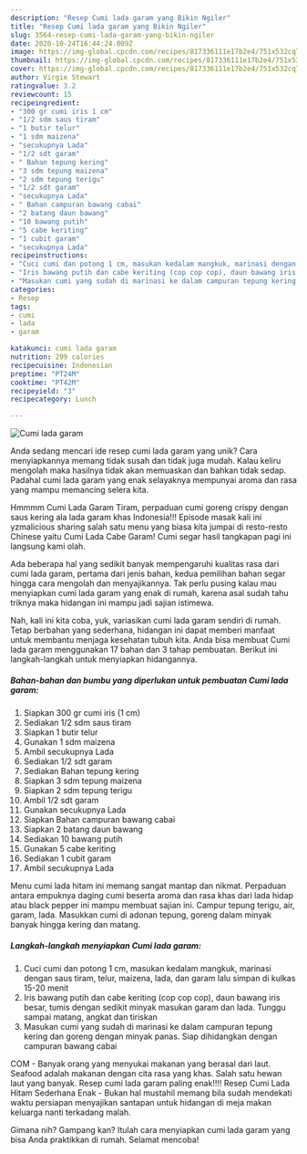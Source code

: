 ```yaml
---
description: "Resep Cumi lada garam yang Bikin Ngiler"
title: "Resep Cumi lada garam yang Bikin Ngiler"
slug: 3564-resep-cumi-lada-garam-yang-bikin-ngiler
date: 2020-10-24T16:44:24.009Z
image: https://img-global.cpcdn.com/recipes/817336111e17b2e4/751x532cq70/cumi-lada-garam-foto-resep-utama.jpg
thumbnail: https://img-global.cpcdn.com/recipes/817336111e17b2e4/751x532cq70/cumi-lada-garam-foto-resep-utama.jpg
cover: https://img-global.cpcdn.com/recipes/817336111e17b2e4/751x532cq70/cumi-lada-garam-foto-resep-utama.jpg
author: Virgie Stewart
ratingvalue: 3.2
reviewcount: 15
recipeingredient:
- "300 gr cumi iris 1 cm"
- "1/2 sdm saus tiram"
- "1 butir telur"
- "1 sdm maizena"
- "secukupnya Lada"
- "1/2 sdt garam"
- " Bahan tepung kering"
- "3 sdm tepung maizena"
- "2 sdm tepung terigu"
- "1/2 sdt garam"
- "secukupnya Lada"
- " Bahan campuran bawang cabai"
- "2 batang daun bawang"
- "10 bawang putih"
- "5 cabe keriting"
- "1 cubit garam"
- "secukupnya Lada"
recipeinstructions:
- "Cuci cumi dan potong 1 cm, masukan kedalam mangkuk, marinasi dengan saus tiram, telur, maizena, lada, dan garam lalu simpan di kulkas 15-20 menit"
- "Iris bawang putih dan cabe keriting (cop cop cop), daun bawang iris besar, tumis dengan sedikit minyak masukan garam dan lada. Tunggu sampai matang, angkat dan tiriskan"
- "Masukan cumi yang sudah di marinasi ke dalam campuran tepung kering dan goreng dengan minyak panas. Siap dihidangkan dengan campuran bawang cabai"
categories:
- Resep
tags:
- cumi
- lada
- garam

katakunci: cumi lada garam 
nutrition: 299 calories
recipecuisine: Indonesian
preptime: "PT24M"
cooktime: "PT42M"
recipeyield: "3"
recipecategory: Lunch

---
```



![Cumi lada garam](https://img-global.cpcdn.com/recipes/817336111e17b2e4/751x532cq70/cumi-lada-garam-foto-resep-utama.jpg)

Anda sedang mencari ide resep cumi lada garam yang unik? Cara menyiapkannya memang tidak susah dan tidak juga mudah. Kalau keliru mengolah maka hasilnya tidak akan memuaskan dan bahkan tidak sedap. Padahal cumi lada garam yang enak selayaknya mempunyai aroma dan rasa yang mampu memancing selera kita.

Hmmmm Cumi Lada Garam Tiram, perpaduan cumi goreng crispy dengan saus kering ala lada garam khas Indonesia!!! Episode masak kali ini yzmalicious sharing salah satu menu yang biasa kita jumpai di resto-resto Chinese yaitu Cumi Lada Cabe Garam! Cumi segar hasil tangkapan pagi ini langsung kami olah.

Ada beberapa hal yang sedikit banyak mempengaruhi kualitas rasa dari cumi lada garam, pertama dari jenis bahan, kedua pemilihan bahan segar hingga cara mengolah dan menyajikannya. Tak perlu pusing kalau mau menyiapkan cumi lada garam yang enak di rumah, karena asal sudah tahu triknya maka hidangan ini mampu jadi sajian istimewa.


Nah, kali ini kita coba, yuk, variasikan cumi lada garam sendiri di rumah. Tetap berbahan yang sederhana, hidangan ini dapat memberi manfaat untuk membantu menjaga kesehatan tubuh kita. Anda bisa membuat Cumi lada garam menggunakan 17 bahan dan 3 tahap pembuatan. Berikut ini langkah-langkah untuk menyiapkan hidangannya.

<!--inarticleads1-->

##### Bahan-bahan dan bumbu yang diperlukan untuk pembuatan Cumi lada garam:

1. Siapkan 300 gr cumi iris (1 cm)
1. Sediakan 1/2 sdm saus tiram
1. Siapkan 1 butir telur
1. Gunakan 1 sdm maizena
1. Ambil secukupnya Lada
1. Sediakan 1/2 sdt garam
1. Sediakan  Bahan tepung kering
1. Siapkan 3 sdm tepung maizena
1. Siapkan 2 sdm tepung terigu
1. Ambil 1/2 sdt garam
1. Gunakan secukupnya Lada
1. Siapkan  Bahan campuran bawang cabai
1. Siapkan 2 batang daun bawang
1. Sediakan 10 bawang putih
1. Gunakan 5 cabe keriting
1. Sediakan 1 cubit garam
1. Ambil secukupnya Lada


Menu cumi lada hitam ini memang sangat mantap dan nikmat. Perpaduan antara empuknya daging cumi beserta aroma dan rasa khas dari lada hidap atau black pepper ini mampu membuat sajian ini. Campur tepung terigu, air, garam, lada. Masukkan cumi di adonan tepung, goreng dalam minyak banyak hingga kering dan matang. 

<!--inarticleads2-->

##### Langkah-langkah menyiapkan Cumi lada garam:

1. Cuci cumi dan potong 1 cm, masukan kedalam mangkuk, marinasi dengan saus tiram, telur, maizena, lada, dan garam lalu simpan di kulkas 15-20 menit
1. Iris bawang putih dan cabe keriting (cop cop cop), daun bawang iris besar, tumis dengan sedikit minyak masukan garam dan lada. Tunggu sampai matang, angkat dan tiriskan
1. Masukan cumi yang sudah di marinasi ke dalam campuran tepung kering dan goreng dengan minyak panas. Siap dihidangkan dengan campuran bawang cabai


COM - Banyak orang yang menyukai makanan yang berasal dari laut. Seafood adalah makanan dengan cita rasa yang khas. Salah satu hewan laut yang banyak. Resep cumi lada garam paling enak!!!! Resep Cumi Lada Hitam Sederhana Enak - Bukan hal mustahil memang bila sudah mendekati waktu persiapan menyajikan santapan untuk hidangan di meja makan keluarga nanti terkadang malah. 

Gimana nih? Gampang kan? Itulah cara menyiapkan cumi lada garam yang bisa Anda praktikkan di rumah. Selamat mencoba!
